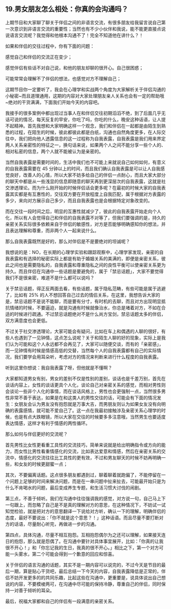 ## 19.男女朋友怎么相处：你真的会沟通吗？
上期节目和大家聊了聊关于伴侣之间的非语言交流，有很多朋友给我留言说自己第一次意识到非语言交流的重要性；当然也有不少小伙伴和我说，能不能更直接点说说语言交流呢？我觉得和他根本沟通不了！完全不知道他在讲什么？！


如果和伴侣的交往过程中，你有下面的问题：


感觉自己和伴侣的交流正在变少；


感觉伴侣有些话不对自己说，和他的朋友却聊的很开心。自己很困惑；


可能常常会理解不了伴侣的想法，也感觉对方不理解自己；


这期节目你一定要听了，我会在心理学和实战两个角度为大家解析关于伴侣沟通的小秘密~而且道理通用，这期的内容对大家处理朋友亲人关系也会有一定的帮助哦~绝对的干货满满，下面我们开始今天的内容吧。


我接手的很多案例中都出现过当事人在和伴侣交往初期滔滔不绝，到了后面几乎无话可说的情况，每天反复的早安，你吃了吗，你吃的什么，晚安这种话语，让人提不起精神。首先我想和大家明确这样一个观念，我们和伴侣在一起都是由陌生到熟悉的过程，在陌生的时候，彼此都彼此都是白纸，沟通也自然角度更多，在人际交往中，我们把向他人透露信息的这一过程称为自我表露，自我表露是我们用来界定两人关系亲密性的特征之一，换句话来说，如果两个人之间不能分享一些个人的、相对私密的信息，两个人就不能被认为是亲密的。


当然自我表露是需要时间的，生活中我们也不可能上来就说自己如何如何，有意义的自我表露需要在 45 分钟以上的时间，而且我们确认自我表露是可以让人自我感觉良好，改善人的心情，所以大家不妨多给自己的伴侣一点耐心，而且大家大部分的聊天中都是从一些浅显的信息即随意的聊天再到更深层次的自我表露，这就是社交渗透理论。而为什么刚开始的时候伴侣话会更多呢？在最初的时候大家的自我表露其实都是有互惠性的，交往双方要在开放程度上自我匹配，属于根据对方表露的多少，来向对方展示自己多少，而且自我表露也是会根据特定对象改变的。


而在交往一段时间之后，明显的互惠性就减少了，彼此的自我表露开始走向个人化，所以有人会觉得自己和伴侣的自我表露不对等了，但我们要强调的是，持久的亲密关系实际很多依赖来自于伴侣的敏感性，对方是否能够明确感知你的想法，并且表达理解和尊重，而非两个人一起来说什么。


那么自我表露既然是好的，那么对伴侣是不是要绝对的坦诚呢？


我想说的是：NO，在长期的心理学实验和跟踪观察中，心理学家发现，亲密的自我表露和有选择的秘密实际上都是有助于婚姻关系的美满的，即便是亲密关系，彼此之间也是需要隐私的，自我表露和尊重隐私之间的良性平衡可以使亲密关系更为持久。而且伴侣在沟通中一些话题是要避免的，属于「禁忌话题」，大家不要觉得我们不是很亲密，难道不是什么都可以说吗？


关于禁忌话题，得正反两面去看，有些话题，属于隐私范畴，有些可能是属于逃避了，比如有 25% 的人不想回答自己过去的情侣关系，在这里，我想告诉大家的是，禁忌话题不是说不能聊，而是要有分寸，有时机的去聊，而且对方出现明显抵抗情绪的时候，不要逼迫，就是沟通有时候就像治水，你总是堵着对方，不如在合适的时候进行疏通。不过禁忌话题绝对不是什么尚方宝剑，禁忌话题太多的伴侣，双方满意度也会更低。


不过关于社交渗透理论，大家可能会有疑问，比如在车上和偶遇的人聊的很好，有些人也遇到了一见钟情，这点怎么说呢？关于和陌生人聊的好的现象，实际上是我们认为可能和这个人永远都不会再见了，大家可以随便交谈，而有的「亲密感」，而一见钟情有时候是情感高低的交替，当然每个人的自我表露都有自己的实际情况，我们要学会用耳朵听，考虑对方的情况来判断来进行什么程度的自我表露。


听到这里你想说：我自我表露了呀，但他就是不懂啊？


大家都知道男女有别，男女的差别不仅是性别的差别，谈话也是千差万别，首先在谈话内容上，女性的谈话更具个人化，谈论自己对亲密关系的感觉，而相对男性则会谈论一些非个人化的事情，而在谈话风格上，男性也会更强制一点，当然很多男性非常不善于表达，如果是在和这类人的男性交往的话，可能会有下面的情况发生：女朋友会认为男友没有抱怨就是万事大吉，而男朋友则认为如果女友没有向明确的表露感情，就可能不爱自己了。这一点在我最初接触涉及亲密关系心理学的时候，也是有点大跌眼镜，所以大家在交往的时候要多多注意哦，当然男生也要适度表达情感，这样才有利于情感的两性循环。


那么如何与伴侣更好的交流呢？


首先男性比女性更看重工具性的交流技巧，简单来说就是给出明确指令或方向的能力，而女性比男性看重情感化的交流，比如表达爱意和情感，然后在亲密关系的交流中，情感化的交流往往比工具性的更有效，不过和男友聊天的时候不妨再明确一些，和女友的时候更甜蜜一点；


其次，不要偏离话题。这点很多朋友都遇到过，聊着聊着就跑偏了，不能停留在一个问题上足够的时间来解决问题，而是在一串问题中扯来扯去，可能最开始只是为什么不肯喝水的问题，最后变成养生专题，和生活习惯大讨伐的闹剧。


第三点，不善于倾听。我们在沟通中往往强调我的感觉，对方说一句，自己马上下一句跟上，而忽略了自己是不是真的理解对方的意思，在这种情况下，不妨试一试知觉检验，就是把对方的意思翻译一下说给对方听，确认一下的理解，明确伴侣的态度，最好不要说出：「你不就是这个意思？！」这种话语。而且尽量不要打断对方的话语，尽量耐心听完，再做进一步的沟通。


第四点，具体沟通，尽量不相互抱怨。互相抱怨偶尔为之还可以理解，如果接天连日的抱怨，那么就是怨偶了。在沟通中要针对具体事宜展开，比如：「你真的让我很不开心！」和「你忘记我的生日，我真的很不开心。」相比之下，第一个对方可能一头雾水，第二个可能会得到一个歉意的回应和惊喜。


关于伴侣的语言沟通的话题，其实不是一期内容可以说完的，不过今天是节目的最后一期，算是贴心干货吧，最后总结一下今天的内容，自我表露降低是正常的，伴侣不妨开发更多的的共同乐趣，比起这些在沟通中，更重要是，说具体说出自己想说的内容，不要模棱两可，在沟通中尽可能的保持冷静，尊重自己的伴侣，同时保持一对善于倾听的耳朵。


最后，祝福大家都和自己的伴侣有一段满意的亲密关系。

